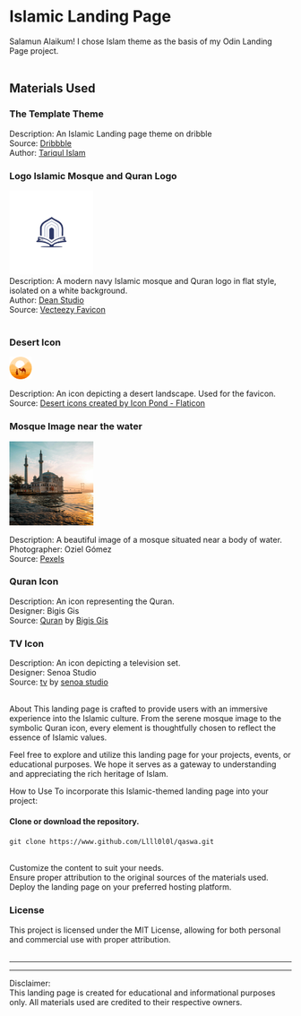 <h1>Islamic Landing Page</h1>
Salamun Alaikum! I chose Islam theme as the basis of my Odin Landing Page project. 
<br>
<br>

<h2> Materials Used</h2> 
<h3>The Template Theme</h3>
Description: An Islamic Landing page theme on dribble
<br>
Source: <a href="https://www.dribbble.com">Dribbble</a>
<br>
Author: <a href="https://dribbble.com/uitariqul">Tariqul Islam</a>
<br>
<a href="https://dribbble.com/shots/19613693-Mosque-Islamic-Center-Website/attachments/14735654?mode=media"></a>
<h3>Logo Islamic Mosque and Quran Logo</h3>

<img src="imgs/logo.png" height=150px/>
<br>
Description: A modern navy Islamic mosque and Quran logo in flat style, isolated on a white background.
<br>
Author: <a href="https://www.vecteezy.com/members/dedensumarna1790013">Dean Studio</a>
<br>
Source: <a href="https://www.vecteezy.com/vector-art/35283992-modern-navy-islamic-mosque-and-quran-logo-flat-style-isolated-on-white-background-vector-illustration">Vecteezy Favicon</a>

<br>
<br>

<h3>Desert Icon</h3>
<img src="imgs/favicon.png" height="40px" />
<br>

Description: An icon depicting a desert landscape. Used for the favicon.
<br>
Source: <a href="https://www.flaticon.com/free-icons/desert" title="desert icons">Desert icons created by Icon Pond - Flaticon</a>


<h3>Mosque Image near the water</h3>
<img src="imgs/mosque.jpg" width=150px height=150px></img>

Description: A beautiful image of a mosque situated near a body of water.
<br>
Photographer: Oziel Gómez
<br>
Source: <a href="https://www.pexels.com/photo/mosque-near-the-body-of-water-7529416/">Pexels</a>

<h3>Quran Icon</h3>

Description: An icon representing the Quran.
<br>
Designer: Bigis Gis
<br>
Source: <a href="https://iconscout.com/icons/quran" class="text-underline font-size-sm" target="_blank">Quran</a> by <a href="https://iconscout.com/contributors/blackonion02" class="text-underline font-size-sm" target="_blank">Bigis Gis</a>



<h3>TV Icon</h3>
               
Description: An icon depicting a television set.
<br>
Designer: Senoa Studio
<br>
Source: <a href="https://iconscout.com/icons/tv" class="text-underline font-size-sm" target="_blank">tv</a> by <a href="https://iconscout.com/contributors/ihdizein" class="text-underline font-size-sm" target="_blank">senoa studio</a> 
<br>
<br>

About
This landing page is crafted to provide users with an immersive experience into the Islamic culture. From the serene mosque image to the symbolic Quran icon, every element is thoughtfully chosen to reflect the essence of Islamic values.

Feel free to explore and utilize this landing page for your projects, events, or educational purposes. We hope it serves as a gateway to understanding and appreciating the rich heritage of Islam.

How to Use
To incorporate this Islamic-themed landing page into your project:

<h4>Clone or download the repository.</h4>

`git clone https://www.github.com/Llll0l0l/qaswa.git `

<br> 
Customize the content to suit your needs.<br>
Ensure proper attribution to the original sources of the materials used.
Deploy the landing page on your preferred hosting platform.



<h3>License</h3>

This project is licensed under the MIT License, allowing for both personal and commercial use with proper attribution.
<br><br>
<hr>
<hr>
Disclaimer: <br>This landing page is created for educational and informational purposes only. All materials used are credited to their respective owners.

